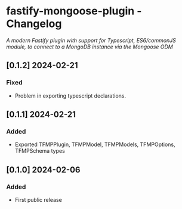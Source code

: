 # fastify-mongoose-plugin - Changelog

_A modern Fastify plugin with support for Typescript, ES6/commonJS module, to connect to a MongoDB instance via the Mongoose ODM_

## [0.1.2] 2024-02-21

### Fixed

- Problem in exporting typescript declarations.

## [0.1.1] 2024-02-21

### Added

- Exported TFMPPlugin, TFMPModel, TFMPModels, TFMPOptions, TFMPSchema types

## [0.1.0] 2024-02-06

### Added

- First public release
